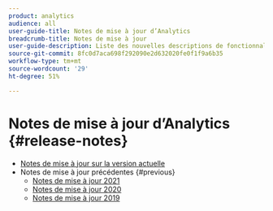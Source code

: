 ```yaml
---
product: analytics
audience: all
user-guide-title: Notes de mise à jour d’Analytics
breadcrumb-title: Notes de mise à jour
user-guide-description: Liste des nouvelles descriptions de fonctionnalités et de correctifs de bogues.
source-git-commit: 8fc0d7aca698f292090e2d632020fe0f1f9a6b35
workflow-type: tm+mt
source-wordcount: '29'
ht-degree: 51%

---
```



# Notes de mise à jour d’Analytics {#release-notes}

+ [Notes de mise à jour sur la version actuelle](latest.md)
+ Notes de mise à jour précédentes {#previous}
   + [Notes de mise à jour 2021](2021.md)
   + [Notes de mise à jour 2020](2020.md)
   + [Notes de mise à jour 2019](2019-earlier.md)
